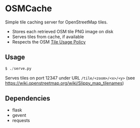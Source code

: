 # OSMCache

Simple tile caching server for OpenStreetMap tiles.

- Stores each retrieved OSM tile PNG image on disk
- Serves tiles from cache, if available
- Respects the OSM [Tile Usage Policy](https://operations.osmfoundation.org/policies/tiles/)

## Usage

```python
$ ./serve.py
```

Serves tiles on port 12347 under URL `/tile/<zoom>/<x>/<y>`
(see https://wiki.openstreetmap.org/wiki/Slippy_map_tilenames)

## Dependencies

- flask
- gevent
- requests
